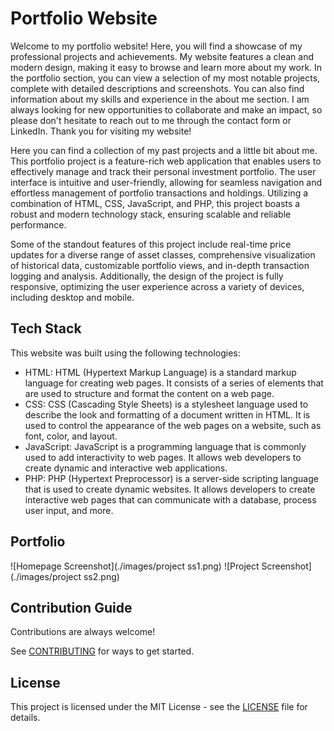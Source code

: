 # Portfolio Website

Welcome to my portfolio website! Here, you will find a showcase of my professional projects and achievements. My website features a clean and modern design, making it easy to browse and learn more about my work. In the portfolio section, you can view a selection of my most notable projects, complete with detailed descriptions and screenshots. You can also find information about my skills and experience in the about me section. I am always looking for new opportunities to collaborate and make an impact, so please don't hesitate to reach out to me through the contact form or LinkedIn. Thank you for visiting my website!

Here you can find a collection of my past projects and a little bit about me. This portfolio project is a feature-rich web application that enables users to effectively manage and track their personal investment portfolio. The user interface is intuitive and user-friendly, allowing for seamless navigation and effortless management of portfolio transactions and holdings. Utilizing a combination of HTML, CSS, JavaScript, and PHP, this project boasts a robust and modern technology stack, ensuring scalable and reliable performance.

Some of the standout features of this project include real-time price updates for a diverse range of asset classes, comprehensive visualization of historical data, customizable portfolio views, and in-depth transaction logging and analysis. Additionally, the design of the project is fully responsive, optimizing the user experience across a variety of devices, including desktop and mobile. 

## Tech Stack

This website was built using the following technologies:

- HTML: HTML (Hypertext Markup Language) is a standard markup language for creating web pages. It consists of a series of elements that are used to structure and format the content on a web page.
- CSS: CSS (Cascading Style Sheets) is a stylesheet language used to describe the look and formatting of a document written in HTML. It is used to control the appearance of the web pages on a website, such as font, color, and layout.
- JavaScript: JavaScript is a programming language that is commonly used to add interactivity to web pages. It allows web developers to create dynamic and interactive web applications.
- PHP: PHP (Hypertext Preprocessor) is a server-side scripting language that is used to create dynamic websites. It allows developers to create interactive web pages that can communicate with a database, process user input, and more.

## Portfolio

![Homepage Screenshot](./images/project ss1.png)
![Project Screenshot](./images/project ss2.png)

## Contribution Guide
Contributions are always welcome!

See [CONTRIBUTING](CONTRIBUTING.md)  for ways to get started.

## License

This project is licensed under the MIT License - see the [LICENSE](LICENSE.md) file for details.




